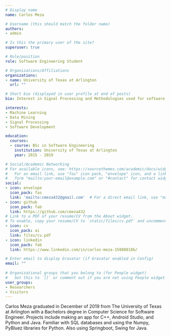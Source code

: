 ```yaml
---
# Display name
name: Carlos Meza

# Username (this should match the folder name)
authors:
- admin

# Is this the primary user of the site?
superuser: true

# Role/position
role: Software Engineering Student

# Organizations/Affiliations
organizations:
- name: University of Texas at Arlington
  url: ""

# Short bio (displayed in user profile at end of posts)
bio: Interest in Signal Processing and Methodologies used for software.

interests:
- Machine Learning
- Data Mining
- Signal Processing
- Software Development

education:
  courses:
  - course: BSc in Software Engineering
    institution: University of Texas at Arlington
    year: 2015 - 2019

# Social/Academic Networking
# For available icons, see: https://sourcethemes.com/academic/docs/widgets/#icons
#   For an email link, use "fas" icon pack, "envelope" icon, and a link in the
#   form "mailto:your-email@example.com" or "#contact" for contact widget.
social:
- icon: envelope
  icon_pack: fas
  link: 'mailto:cmeza432@gmail.com'  # For a direct email link, use "mailto:test@example.org".
- icon: github
  icon_pack: fab
  link: https://github.com/cmeza432
# Link to a PDF of your resume/CV from the About widget.
# To enable, copy your resume/CV to `static/files/cv.pdf` and uncomment the lines below.  
- icon: cv
  icon_pack: ai
  link: files/cv.pdf
- icon: linkedin
  icon_pack: fab
  link: https://www.linkedin.com/in/carlos-meza-15080818b/

# Enter email to display Gravatar (if Gravatar enabled in Config)
email: ""
  
# Organizational groups that you belong to (for People widget)
#   Set this to `[]` or comment out if you are not using People widget.  
user_groups:
- Researchers
- Visitors
---
```


Carlos Meza graduated in December of 2019 from The University of Texas at Arlington with a Bachelors degree in Computer Science
for Software Engineer. Projects include making an app for C++, Android Studio, and Python and Java. Familiar with SQL databases and using the Numpy, PyBluez libraries for Python. Also using Springboot, Swing for Java.